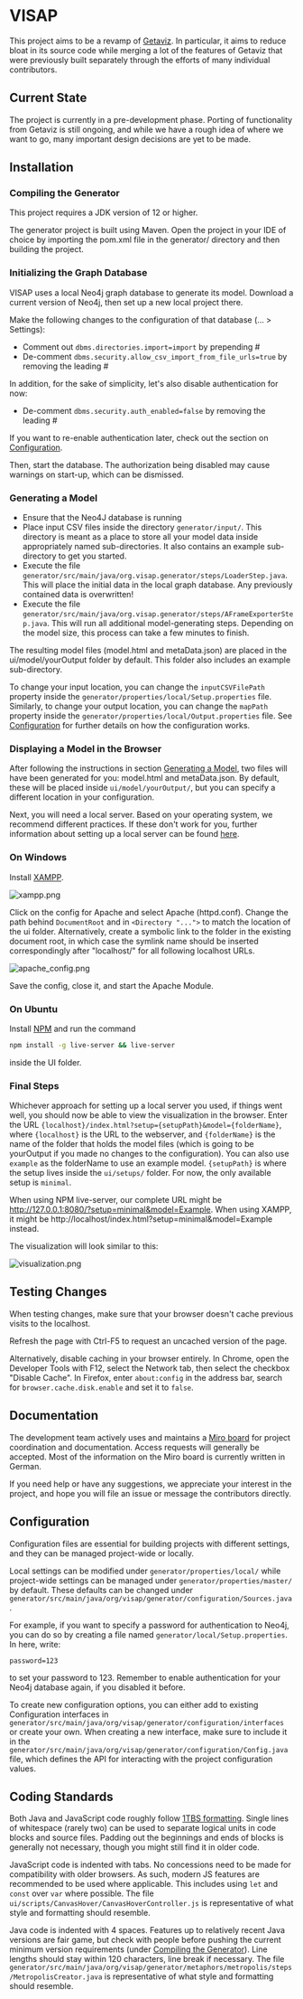# VISAP

This project aims to be a revamp of [Getaviz](https://github.com/softvis-research/Getaviz). In particular, it aims to reduce bloat in its source code while merging a lot of the features of Getaviz that were previously built separately through the efforts of many individual contributors.

## Current State

The project is currently in a pre-development phase. Porting of functionality from Getaviz is still ongoing, and while we have a rough idea of where we want to go, many important design decisions are yet to be made.

## Installation

### Compiling the Generator

This project requires a JDK version of 12 or higher.

The generator project is built using Maven. Open the project in your IDE of choice by importing the pom.xml file in the generator/ directory and then building the project.

### Initializing the Graph Database

VISAP uses a local Neo4j graph database to generate its model. Download a current version of Neo4j, then set up a new local project there.

Make the following changes to the configuration of that database (… > Settings):
- Comment out ``dbms.directories.import=import`` by prepending #
- De-comment ``dbms.security.allow_csv_import_from_file_urls=true`` by removing the leading #

In addition, for the sake of simplicity, let's also disable authentication for now:
- De-comment ``dbms.security.auth_enabled=false`` by removing the leading #

If you want to re-enable authentication later, check out the section on [Configuration](#configuration).

Then, start the database. The authorization being disabled may cause warnings on start-up, which can be dismissed.

### Generating a Model

- Ensure that the Neo4J database is running
- Place input CSV files inside the directory ``generator/input/``. This directory is meant as a place to store all your model data inside appropriately named sub-directories. It also contains an example sub-directory to get you started.
- Execute the file ``generator/src/main/java/org.visap.generator/steps/LoaderStep.java``. This will place the initial data in the local graph database. Any previously contained data is overwritten!
- Execute the file ``generator/src/main/java/org.visap.generator/steps/AFrameExporterStep.java``. This will run all additional model-generating steps. Depending on the model size, this process can take a few minutes to finish.

The resulting model files (model.html and metaData.json) are placed in the ui/model/yourOutput folder by default. This folder also includes an example sub-directory.

To change your input location, you can change the ``inputCSVFilePath`` property inside the ``generator/properties/local/Setup.properties`` file. Similarly, to change your output location, you can change the ``mapPath`` property inside the ``generator/properties/local/Output.properties`` file. See [Configuration](#configuration) for further details on how the configuration works.

### Displaying a Model in the Browser

After following the instructions in section [Generating a Model](#generating-a-model), two files will have been generated for you: model.html and metaData.json. By default, these will be placed inside ``ui/model/yourOutput/``, but you can specify a different location in your configuration.

Next, you will need a local server. Based on your operating system, we recommend different practices. If these don't work for you, further information about setting up a local server can be found [here](https://aframe.io/docs/1.4.0/introduction/installation.html#use-a-local-server).

### On Windows

Install [XAMPP](https://www.apachefriends.org/download.html).

![xampp.png](images/xampp.png)

Click on the config for Apache and select Apache (httpd.conf). Change the path behind ``DocumentRoot`` and in ``<Directory "...">`` to match the location of the ui folder. Alternatively, create a symbolic link to the folder in the existing document root, in which case the symlink name should be inserted correspondingly after "localhost/" for all following localhost URLs.

![apache_config.png](images/apache_config.png)

Save the config, close it, and start the Apache Module.

### On Ubuntu

Install [NPM](https://www.npmjs.com/) and run the command
```bash
npm install -g live-server && live-server
```
inside the UI folder.

### Final Steps

Whichever approach for setting up a local server you used, if things went well, you should now be able to view the visualization in the browser.
Enter the URL ``{localhost}/index.html?setup={setupPath}&model={folderName}``, where ``{localhost}`` is the URL to the webserver, and ``{folderName}`` is the name of the folder that holds the model files (which is going to be yourOutput if you made no changes to the configuration). You can also use ``example`` as the folderName to use an example model. ``{setupPath}`` is where the setup lives inside the ``ui/setups/`` folder. For now, the only available setup is ``minimal``.

When using NPM live-server, our complete URL might be http://127.0.0.1:8080/?setup=minimal&model=Example. When using XAMPP, it might be http://localhost/index.html?setup=minimal&model=Example instead.

The visualization will look similar to this:

![visualization.png](images/visualization.png)

## Testing Changes

When testing changes, make sure that your browser doesn't cache previous visits to the localhost.

Refresh the page with Ctrl-F5 to request an uncached version of the page.

Alternatively, disable caching in your browser entirely. In Chrome, open the Developer Tools with F12, select the Network tab, then select the checkbox "Disable Cache". In Firefox, enter ``about:config`` in the address bar, search for ``browser.cache.disk.enable`` and set it to ``false``.

## Documentation
The development team actively uses and maintains a [Miro board](https://miro.com/app/board/uXjVOGFnA-M=/) for project coordination and documentation. Access requests will generally be accepted. Most of the information on the Miro board is currently written in German.

If you need help or have any suggestions, we appreciate your interest in the project, and hope you will file an issue or message the contributors directly.

## Configuration

Configuration files are essential for building projects with different settings, and they can be managed project-wide or locally.

Local settings can be modified under ``generator/properties/local/`` while project-wide settings can be managed under ``generator/properties/master/`` by default. These defaults can be changed under ``generator/src/main/java/org/visap/generator/configuration/Sources.java``.

For example, if you want to specify a password for authentication to Neo4j, you can do so by creating a file named ``generator/local/Setup.properties``. In here, write:
```properties
password=123
```
to set your password to 123. Remember to enable authentication for your Neo4j database again, if you disabled it before.

To create new configuration options, you can either add to existing Configuration interfaces in ``generator/src/main/java/org/visap/generator/configuration/interfaces`` or create your own. When creating a new interface, make sure to include it in the ``generator/src/main/java/org/visap/generator/configuration/Config.java`` file, which defines the API for interacting with the project configuration values.

## Coding Standards

Both Java and JavaScript code roughly follow [1TBS formatting](https://en.wikipedia.org/wiki/Indentation_style#Variant:_1TBS_(OTBS)). Single lines of whitespace (rarely two) can be used to separate logical units in code blocks and source files. Padding out the beginnings and ends of blocks is generally not necessary, though you might still find it in older code.

JavaScript code is indented with tabs. No concessions need to be made for compatibility with older browsers. As such, modern JS features are recommended to be used where applicable. This includes using ``let`` and ``const`` over ``var`` where possible. The file ``ui/scripts/CanvasHover/CanvasHoverController.js`` is representative of what style and formatting should resemble.

Java code is indented with 4 spaces. Features up to relatively recent Java versions are fair game, but check with people before pushing the current minimum version requirements (under [Compiling the Generator](README.md#compiling-the-generator)). Line lengths should stay within 120 characters, line break if necessary. The file ``generator/src/main/java/org/visap/generator/metaphors/metropolis/steps/MetropolisCreator.java`` is representative of what style and formatting should resemble.
